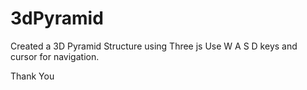 # 3dPyramid
Created a 3D Pyramid Structure using Three js
Use W A S D keys and cursor for navigation.

Thank You
